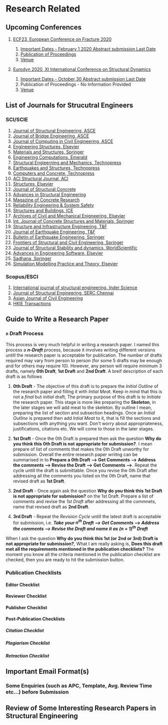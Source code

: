 # Research Related

## Upcoming Conferences

1. [ECF23, European Conference on Fracture 2020](https://www.ecf23.eu/)
	1. [Important Dates - February 1 2020 Abstract submission Last Date](https://www.ecf23.eu/submission/)
	2. [Publication of Proceedings](https://www.ecf23.eu/publications/)
	3. [Venue](https://www.ecf23.eu/venue/)
	
2. [Eurodyn 2020, XI International Conference on Structural Dynamics](https://eurodyn2020.org/)
	1. [Important Dates - October 30 Abstract submission Last Date](https://eurodyn2020.org/content/important-dates)
	2. Publication of Proceedings - No Information Provided
	3. [Venue](https://eurodyn2020.org/content/the-venue)


	
## List of Journals for Strucutral Engineers

### SCI/SCIE

1. [Journal of Structural Engineering, ASCE](https://ascelibrary.org/journal/jsendh)
2. [Journal of Bridge Engineering, ASCE](https://ascelibrary.org/journal/jbenf2)
3. [Journal of Computing in Civil Engineering, ASCE](https://ascelibrary.org/journal/jccee5)
4. [Engineering Structures, Elsevier](https://www.journals.elsevier.com/engineering-structures)
5. [Materials and Structures, Springer](https://link.springer.com/journal/11527)
6. [Engineering Computations, Emerald](https://www.emeraldgrouppublishing.com/products/journals/author_guidelines.htm?id=EC)
7. [Structural Engieerning and Mechanics, Technopress](http://www.techno-press.org/?journal=sem&subpage=3)
8. [Earthquakes and Structures, Technopress](http://www.techno-press.org/?journal=eas&subpage=7)
9. [Computers and Concrete, Technopress](http://www.techno-press.org/?journal=cac&subpage=8)
10. [ACI Structural Journal, ACI](https://www.concrete.org/publications/acistructuraljournal.aspx)
11. [Structures, Elsevier](https://www.journals.elsevier.com/structures)
12. [Journal of Structural Concrete](https://onlinelibrary.wiley.com/journal/17517648)
13. [Advances in Structural Engineering](https://journals.sagepub.com/home/ase)
14. [Magazine of Concrete Research](https://www.icevirtuallibrary.com/toc/jmacr/current)
15. [Reliability Engineering & System Safety](https://www.journals.elsevier.com/reliability-engineering-and-system-safety)
16. [Structures and Buildings, ICE](https://www.icevirtuallibrary.com/toc/jstbu/current)
17. [Archives of Civil and Mechanical Enigneering, Elsevier](https://www.journals.elsevier.com/archives-of-civil-and-mechanical-engineering)
18. [Int. Journal of Concrete Structures and Materials, Springer](https://ijcsm.springeropen.com/)
19. [Structure and Infrastructure Engineering, T&F](https://www.tandfonline.com/loi/nsie20)
20. [Journal of Earthquake Engineering, T&F](https://www.tandfonline.com/loi/ueqe20)
21. [Bulletin of Earthquake Engineering, Springer](https://link.springer.com/journal/10518)
22. [Frontiers of Structural and Civil Engineering, Springer](https://www.springer.com/engineering/civil+engineering/journal/11709)
23. [Journal of Structural Stability and dynamics, WorldScientific](https://www.worldscientific.com/worldscinet/ijssd)
24. [Advances in Engineering Software, Elsevier](https://www.journals.elsevier.com/advances-in-engineering-software)
25. [Sadhana, Springer](https://www.springer.com/engineering/journal/12046)
26. [Simulation Modelling Practice and Theory, Elsevier](https://www.journals.elsevier.com/simulation-modelling-practice-and-theory)

### Scopus/ESCI

1. [International journal of structural engineering, Inder Science]()
2. [Journal of Structural Engineering, SERC Chennai]()
3. [Asian Journal of Civil Engineering]()
4. [HKIE Transactions]()


## Guide to Write a Research Paper

### `n` Draft Process

This process is very much helpful in writing a research paper. I named this process a ***n-Draft*** process, because it involves writing different versions untill the research paper is acceptable for publication. The number of drafts
required may vary from person to person (for some 5 drafts may be enough and for others may require 10). However, any person will require minimum 3 drafts, namely **0th Draft**, **1st Draft** and **2nd Draft**. A breif description of each draft
is as follows

1. **0th Draft** - The objective of this draft is to prepare the *Initial Outline* of the research paper and filling it with *Intial Meat*. Keep in mind that this is not a *final* but *initial* draft, The primary purpose of this draft is to *Initiate* the research paper. This stage is more like preparing the **Skeleton**, in the later
stages we will add meat to the skeleton. By outline I mean, preparing the list of section and subsection headings. Once an *Initial Outline* is prepared then add *Intial Meat* to it, that is fill the sections and subsections with anything you want. Don't worry about appropriateness, justifications, citations etc. We will come to those in the later stages.

2. **1st Draft** - Once the 0th Draft is prepared then ask the question **Why do you think this 0th Draft is not appropriate for submission?**. I mean prepare of list of comments that makes the 0th Draft unworthy for submission. Overall the entire research paper wriitng can be summarised in to **Prepare a 0th Draft --> Get Comments --> Address the comments --> Revise the Draft --> Get Comments -->**. Repeat the cycle untill the draft is submittable.
Once you revise the 0th Draft after addressing all the comments you listed on the 0th Draft, name that revised draft as **1st Draft**.

3. **2nd Draft** - Once again ask the question **Why do you think this 1st Draft is not appropriate for submission?** on the 1st Draft. Prepare a list of comments and revise the *1st Draft* after addressing all the commnets, name that revised draft as **2nd Draft**.  

4. **3rd Draft** - Repeat the *Revision Cycle* untill the latest draft is acceptable for submission, i.e. ***Take your $n^{th}$ Draft --> Get Comments --> Address the comments --> Revise the Draft and name it as $(n+1)^{th}$ Draft***

When I ask the question **Why do you think this 1st (or 2nd or 3rd) Draft is not appropriate for submission?**, What I am really asking is, **Does this draft met all the requirements mentioned in the publication checklists?** The moment you know all the criteria mentioned in the publication checklist are checked, then you are ready to hit the submission button.

### Publication Checklists

#### Editor Checklist
#### Reviewer Checklist
#### Publisher Checklist
#### Post-Publication Checklists
##### Citation Checklist
##### Plagiarism Checklist
##### Retraction Checklist


## Important Email Format(s)

### Some Enquiries (such as APC, Template, Avg. Review Time etc...) before Submission


## Review of Some Interesting Research Papers in Structural Engineering



